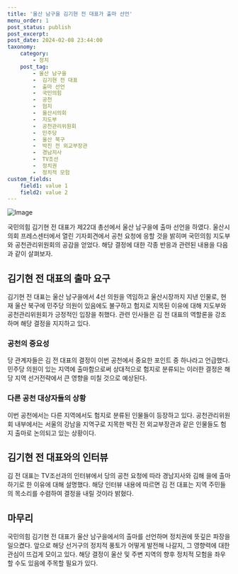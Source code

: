 ```yaml
---
title: '울산 남구을 김기현 전 대표가 출마 선언'
menu_order: 1
post_status: publish
post_excerpt: 
post_date: 2024-02-08 23:44:00
taxonomy:
    category:
        - 정치
    post_tag:
        - 울산 남구을
        -  김기현 전 대표
        -  출마 선언
        -  국민의힘
        -  공천
        -  험지
        -  울산시의회
        -  지도부
        -  공천관리위원회
        -  민주당
        -  울산 북구
        -  박진 전 외교부장관
        -  경남지사
        -  TV조선
        -  정치권
        -  정치적 모험
custom_fields:
    field1: value 1
    field2: value 2
---
```


![Image](https://imgnews.pstatic.net/image/448/2024/02/07/2024020790045_0_20240207103607053.jpg?type=w647)

국민의힘 김기현 전 대표가 제22대 총선에서 울산 남구을에 출마 선언을 하였다. 울산시의회 프레스센터에서 열린 기자회견에서 공천 요청에 응할 것을 밝히며 국민의힘 지도부와 공천관리위원회의 공감을 얻었다. 해당 결정에 대한 각종 반응과 관련된 내용을 다음과 같이 살펴보자.
## 김기현 전 대표의 출마 요구
김기현 전 대표는 울산 남구을에서 4선 의원을 역임하고 울산시장까지 지낸 인물로, 현재 울산 북구에 민주당 의원이 있음에도 불구하고 험지로 지목된 이유에 대해 지도부와 공천관리위원회가 긍정적인 입장을 취했다. 관련 인사들은 김 전 대표의 역할론을 강조하며 해당 결정을 지지하고 있다.
### 공천의 중요성
당 관계자들은 김 전 대표의 결정이 이번 공천에서 중요한 포인트 중 하나라고 언급했다. 민주당 의원이 있는 지역에 출마함으로써 상대적으로 험지로 분류되는 이러한 결정은 해당 지역 선거전략에서 큰 영향을 미칠 것으로 예상된다.
### 다른 공천 대상자들의 상황
이번 공천에서는 다른 지역에서도 험지로 분류된 인물들이 등장하고 있다. 공천관리위원회 내부에서는 서울의 강남을 지역구로 지목한 박진 전 외교부장관과 같은 인물들도 험지 출마로 논의되고 있는 상황이다.
## 김기현 전 대표와의 인터뷰
김 전 대표는 TV조선과의 인터뷰에서 당의 공천 요청에 따라 경남지사와 김해 을에 출마하기로 한 이유에 대해 설명했다. 해당 인터뷰 내용에 따르면 김 전 대표는 지역 주민들의 목소리를 수렴하여 결정을 내릴 것이라 밝혔다.
## 마무리
국민의힘 김기현 전 대표가 울산 남구을에서의 출마를 선언하며 정치권에 뜻깊은 파장을 일으켰다. 앞으로 해당 선거구의 정치적 풍토가 어떻게 발전해 나갈지, 그 영향력에 대한 관심이 뜨겁게 모이고 있다. 해당 결정이 울산 및 주변 지역의 향후 정치적 모험을 좌우할 수도 있음에 주목할 필요가 있다.
